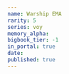 ```yaml
---
name: Warship EMA
rarity: 5
series: voy
memory_alpha:
bigbook_tier: -1
in_portal: true
date:
published: true
---
```



